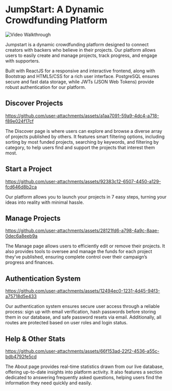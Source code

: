 # JumpStart: A Dynamic Crowdfunding Platform

<img src='./private/1-Landing_Page-gif.gif' title='Video Walkthrough' width='' alt='Video Walkthrough' />

<p>Jumpstart is a dynamic crowdfunding platform designed to connect creators with backers who believe in their projects. Our platform allows users to easily create and manage projects, track progress, and engage with supporters.</p>

<p>Built with ReactJS for a responsive and interactive frontend, along with Bootstrap and HTML5/CSS for a rich user interface. PostgreSQL ensures secure and fast data storage, while JWTs (JSON Web Tokens) provide robust authentication for our platform.</p>


## Discover Projects

https://github.com/user-attachments/assets/a1aa7091-59a9-4dc4-a718-f89e024f17cf

<p>
The Discover page is where users can explore and browse a diverse array of projects published by others. It features smart filtering options, including sorting by most funded projects, searching by keywords, and filtering by category, to help users find and support the projects that interest them most.
</p>

## Start a Project

https://github.com/user-attachments/assets/92383c12-6507-4450-a129-fcd646d8b2ca

<p>
Our platform allows you to launch your projects in 7 easy steps, turning your ideas into reality with minimal hassle.
</p>

## Manage Projects

https://github.com/user-attachments/assets/28121fd6-a798-4a9c-8aae-0dec6a8eeb9a

<p>
The Manage page allows users to efficiently edit or remove their projects. It also provides tools to oversee and manage the funds for each project they’ve published, ensuring complete control over their campaign’s progress and finances.
</p>

## Authentication System

https://github.com/user-attachments/assets/12494ec0-1231-4d45-94f3-a75718d5e433

<p>
Our authentication system ensures secure user access through a reliable process: sign up with email verification, hash passwords before storing them in our database, and safe password resets via email. Additionally, all routes are protected based on user roles and login status. 
</p>

## Help & Other Stats

https://github.com/user-attachments/assets/66f153ad-22f2-4536-a55c-bdb4792fe5cd

<p>
The About page provides real-time statistics drawn from our live database, offering up-to-date insights into platform activity. It also features a section dedicated to answering frequently asked questions, helping users find the information they need quickly and easily.
</p>




